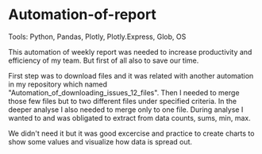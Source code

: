 # Automation-of-report
Tools: Python, Pandas, Plotly, Plotly.Express, Glob, OS

This automation of weekly report was needed to increase productivity and efficiency of my team. But first of all also to save our time.

First step was to download files and it was related with another automation in my repository which named "Automation_of_downloading_issues_12_files".
Then I needed to merge those few files but to two different files under specified criteria. In the deeper analyse I also needed to merge only to one file.
During analyse I wanted to and was obligated to extract from data counts, sums, min, max.

We didn't need it but it was good excercise and practice to create charts to show some values and visualize how data is spread out.
